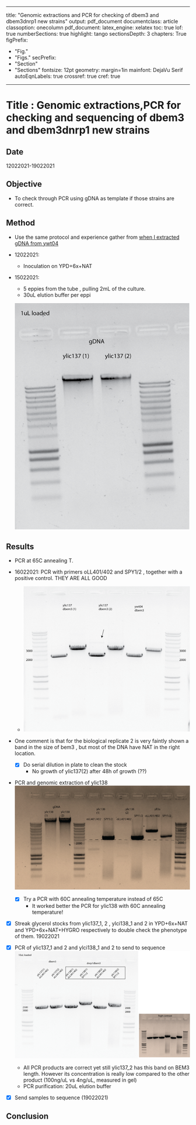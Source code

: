 
---
title: "Genomic extractions and PCR for checking of dbem3 and dbem3dnrp1 new strains"
output: pdf_document
documentclass: article
classoption: onecolumn
pdf_document:
latex_engine: xelatex
toc: true
lof: true
numberSections: true
highlight: tango
sectionsDepth: 3
chapters: True
figPrefix:
  - "Fig."
  - "Figs."
secPrefix:
  - "Section"
  - "Sections"
fontsize: 12pt
geometry: margin=1in
mainfont: DejaVu Serif
autoEqnLabels: true
crossref: true
cref: true
---

# Title : Genomic extractions,PCR for checking and sequencing of dbem3 and dbem3dnrp1 new strains

## Date
12022021-19022021

## Objective

- To check through PCR using gDNA as template if those strains are correct.

## Method

- Use the same protocol and experience gather from [when I extracted gDNA from ywt04](../2020-11/2020-11-27-gDNA-extraction-and-PCR-with-ywt04a.md)
- 12022021:
  - Inoculation on YPD+6x+NAT
- 15022021:
  - 5 eppies from the tube , pulling 2mL of the culture. 
  - 30uL elution buffer per eppi
  
  ![](../images/15022021-gdna-ylic137.png)

## Results
- PCR at 65C annealing T.
- 16022021: PCR with primers oLL401/402 and SPY1/2 , together with a positive control. THEY ARE ALL GOOD
  - ![](../images/16022020-SUCCESFUL-CHECK-of-dbem3-transformants-glycerol-stocks.png)

- One comment is that for the biological replicate 2 is very faintly shown a band in the size of bem3 , but most of the DNA have NAT in the right location. 
  - [x] Do serial dilution in plate to clean the stock 
    - No growth of ylic137(2) after 48h of growth (??)
- PCR and genomic extraction of ylic138
![](../images/16022021-dubious-PCR-wit-gDNA-ylic138-glycerol-stocks.png)
  - [x] Try a PCR with 60C annealing temperature instead of 65C
    - It worked better the PCR for ylic138 with 60C annealing temperature! 
- [x] Streak glycerol stocks from ylic137_1, 2 , ylci138_1 and 2 in YPD+6x+NAT and YPD+6x+NAT+HYGRO respectively to double check the phenotype of them. 19022021
- [x] PCR of ylic137_1 and 2 and ylci138_1 and 2 to send to sequence
   ![](../images/19022021-succesful-PCR-to-sequencing.png)
   - All PCR products are correct yet still ylic137_2 has this band on BEM3 length. However its concentration is really low compared to the other product (100ng/uL vs 4ng/uL, measured in gel)
   - PCR purification: 20uL elution buffer
- [x] Send samples to sequence (19022021)



## Conclusion
